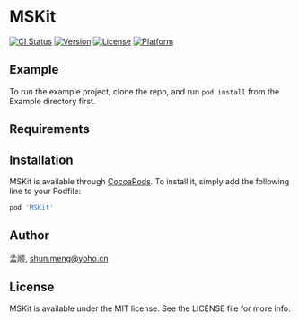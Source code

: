 # MSKit

[![CI Status](https://img.shields.io/travis/孟顺/MSKit.svg?style=flat)](https://travis-ci.org/孟顺/MSKit)
[![Version](https://img.shields.io/cocoapods/v/MSKit.svg?style=flat)](https://cocoapods.org/pods/MSKit)
[![License](https://img.shields.io/cocoapods/l/MSKit.svg?style=flat)](https://cocoapods.org/pods/MSKit)
[![Platform](https://img.shields.io/cocoapods/p/MSKit.svg?style=flat)](https://cocoapods.org/pods/MSKit)

## Example

To run the example project, clone the repo, and run `pod install` from the Example directory first.

## Requirements

## Installation

MSKit is available through [CocoaPods](https://cocoapods.org). To install
it, simply add the following line to your Podfile:

```ruby
pod 'MSKit'
```

## Author

孟顺, shun.meng@yoho.cn

## License

MSKit is available under the MIT license. See the LICENSE file for more info.
